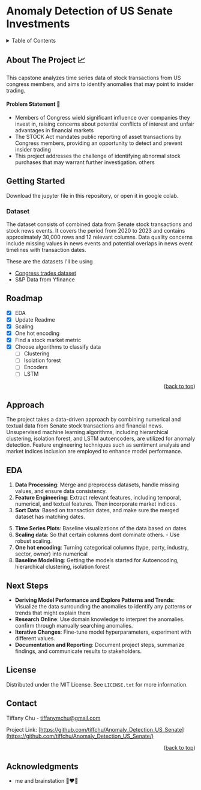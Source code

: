 # Anomaly Detection of US Senate Investments
<!-- TABLE OF CONTENTS -->
<details>
  <summary>Table of Contents</summary>
  <ol>
    <li>
      <a href="#about-the-project">About The Project</a>
    </li>
    <li>
      <a href="#getting-started">Getting Started</a>
      <ul>
        <li><a href="#prerequisites">Datasets</a></li>
      </ul>
    </li>
    <li><a href="#approach">Approach</a></li>
    <li><a href="#eda">EDA</a></li>
    <li><a href="#Modelling">Modelling</a></li>
    <li><a href="#next-steps">Next Steps</a></li>
    <li><a href="#roadmap">Roadmap</a></li>
    <li><a href="#license">License</a></li>
    <li><a href="#contact">Contact</a></li>
    <li><a href="#acknowledgments">Acknowledgments</a></li>
  </ol>
</details>

<!-- ABOUT THE PROJECT -->
## About The Project  📈

This capstone analyzes time series data of stock transactions from US congress members, and aims to identify anomalies that may point to insider trading.

#### Problem Statement 🤯
* Members of Congress wield significant influence over companies they invest in, raising concerns about potential conflicts of interest and unfair advantages in financial markets
* The STOCK Act mandates public reporting of asset transactions by Congress members, providing an opportunity to detect and prevent insider trading
* This project addresses the challenge of identifying abnormal stock purchases that may warrant further investigation.
others

<!-- GETTING STARTED -->
## Getting Started
Download the jupyter file in this repository, or open it in google colab. 

### Dataset 
The dataset consists of combined data from Senate stock transactions and stock news events. It covers the period from 2020 to 2023 and contains approximately 30,000 rows and 12 relevant columns. Data quality concerns include missing values in news events and potential overlaps in news event timelines with transaction dates.

These are the datasets I'll be using 
- [Congress trades dataset](https://senatestockwatcher.com/api)
- S&P Data from Yfinance

<!-- ROADMAP -->
## Roadmap 

- [x] EDA
- [x] Update Readme
- [x] Scaling
- [x] One hot encoding
- [x] Find a stock market metric
- [x] Choose algorithms to classify data
    - [ ] Clustering
    - [ ] Isolation forest
    - [ ] Encoders
    - [ ] LSTM

<p align="right">(<a href="#readme-top">back to top</a>)</p>

<!-- APPROACH -->
## Approach

The project takes a data-driven approach by combining numerical and textual data from Senate stock transactions and financial news. Unsupervised machine learning algorithms, including hierarchical clustering, isolation forest, and LSTM autoencoders, are utilized for anomaly detection. Feature engineering techniques such as sentiment analysis and market indices inclusion are employed to enhance model performance.

<!-- EDA -->
## EDA

1. **Data Processing**: Merge and preprocess datasets, handle missing values, and ensure data consistency.
2. **Feature Engineering**: Extract relevant features, including temporal, numerical, and textual features. Then incorporate market indices.
3. **Sort Data**: Based on transaction dates, and make sure the merged dataset has matching dates.

<!-- Modelling -->
5. **Time Series Plots**: Baseline visualizations of the data based on dates
6. **Scaling data**: So that certain columns dont dominate others. - Use robust scaling.
7. **One hot encoding**: Turning categorical columns (type, party, industry, sector, owner) into numerical
8. **Baseline Modelling**: Getting the models started for Autoencoding, hierarchical clustering, isolation forest

<!-- NEXT STEPS -->
## Next Steps
 
- **Deriving Model Performance and Explore Patterns and Trends**: Visualize the data surrounding the anomalies to identify any patterns or trends that might explain them
- **Research Online**: Use domain knowledge to interpret the anomalies. confirm through manually searching anomalies. 
- **Iterative Changes**: Fine-tune model hyperparameters, experiment with different values. 
- **Documentation and Reporting**: Document project steps, summarize findings, and communicate results to stakeholders.


<!-- LICENSE -->
## License

Distributed under the MIT License. See `LICENSE.txt` for more information.

<!-- CONTACT -->
## Contact

Tiffany Chu - tiffanymchu@gmail.com

Project Link: [https://github.com/tiffchu/Anomaly_Detection_US_Senate](https://github.com/tiffchu/Anomaly_Detection_US_Senate/)

<p align="right">(<a href="#readme-top">back to top</a>)</p>



<!-- ACKNOWLEDGMENTS -->
## Acknowledgments
- me and brainstation 👩‍❤️‍👩

